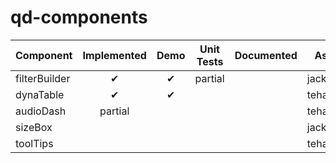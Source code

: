# qd-components

|Component      | Implemented | Demo | Unit Tests | Documented | Assigned    | Priority |
|---------------|:-----------:|:----:|:----------:|:----------:|-------------|----------|
| filterBuilder | ✔           | ✔    | partial    |            | jackcompton | Hot      |
| dynaTable     | ✔           | ✔    |            |            | tehandyb    | Hot      |
| audioDash     | partial     |      |            |            | tehandyb    | Cold     |
| sizeBox       |             |      |            |            | jackcompton | Hot      |
| toolTips      |             |      |            |            | tehandyb    | Cold     |


